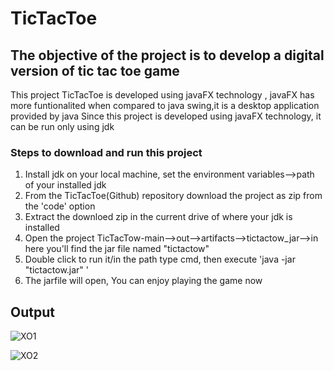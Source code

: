 # TicTacToe
## The objective of the project is to develop a digital version of tic tac toe game
This project TicTacToe is developed using javaFX technology , javaFX has more funtionalited when compared to java swing,it is a desktop application provided by java
Since this project is developed using javaFX technology, it can be run only using jdk

### Steps to download and run this project
1. Install jdk on your local machine, set the environment variables-->path of your installed jdk
2. From the TicTacToe(Github) repository download the project as zip from the 'code' option
3. Extract the downloed zip in the current drive of where your jdk is installed
4. Open the project TicTacTow-main-->out-->artifacts-->tictactow_jar-->in here you'll find the jar file named "tictactow"
5. Double click to run it/in the path type cmd, then execute 'java -jar "tictactow.jar" '
6. The jarfile will open, You can enjoy playing the game now

## Output
![XO1](https://github.com/DivyashreeGovindan25/TicTacToe/assets/136978089/52e88655-2ec5-4e52-acc6-0395d00e70e3)

![XO2](https://github.com/DivyashreeGovindan25/TicTacToe/assets/136978089/b8853ff4-1abf-465e-a03e-df7c5aa69f33)
